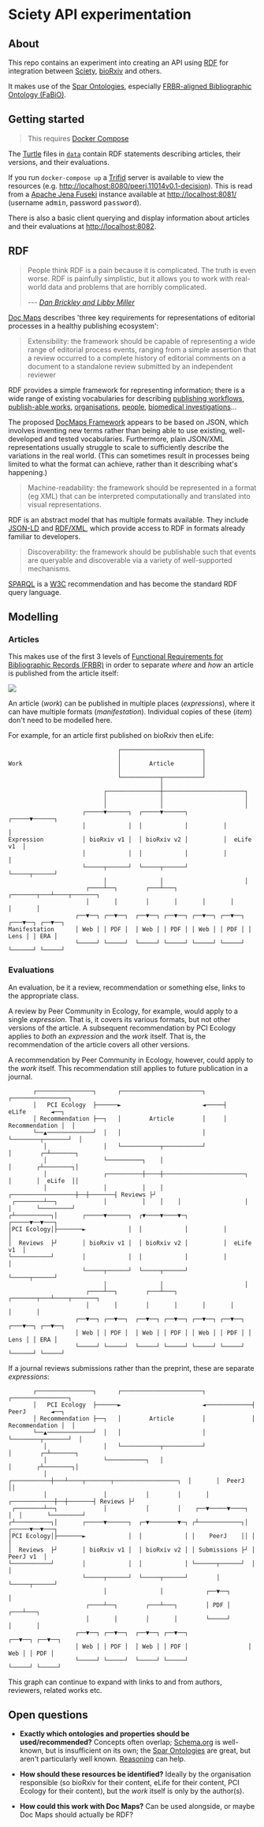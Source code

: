 # Sciety API experimentation

## About

This repo contains an experiment into creating an API using [RDF](https://en.wikipedia.org/wiki/Resource_Description_Framework) for integration between [Sciety], [bioRxiv] and others.

It makes use of the [Spar Ontologies], especially [FRBR-aligned Bibliographic Ontology (FaBiO)](FaBiO).

## Getting started

> This requires [Docker Compose]

The [Turtle] files in [`data`](./data) contain RDF statements describing articles, their versions, and their evaluations.

If you run `docker-compose up` a [Trifid] server is available to view the resources (e.g. <http://localhost:8080/peerj.11014v0.1-decision>). This is read from a [Apache Jena Fuseki] instance available at <http://localhost:8081/> (username <kbd>admin</kbd>, password <kbd>password</kbd>).

There is also a basic client querying and display information about articles and their evaluations at <http://localhost:8082>.

## RDF

> People think RDF is a pain because it is complicated. The truth is even worse. RDF is painfully simplistic, but it allows you to work with real-world data and problems that are horribly complicated.
>
> --- <cite>[Dan Brickley and Libby Miller][RDF is a pain]</cite>

[Doc Maps] describes 'three key requirements for representations of editorial processes in a healthy publishing ecosystem':

> Extensibility: the framework should be capable of representing a wide range of editorial process events, ranging from a simple assertion that a review occurred to a complete history of editorial comments on a document to a standalone review submitted by an independent reviewer

RDF provides a simple framework for representing information; there is a wide range of existing vocabularies for describing [publishing workflows][PWO], [publish-able works][FaBiO], [organisations][ORG], [people][FOAF], [biomedical investigations][OBI]...

The proposed [DocMaps Framework] appears to be based on JSON, which involves inventing new terms rather than being able to use existing, well-developed and tested vocabularies. Furthermore, plain JSON/XML representations usually struggle to scale to sufficiently describe the variations in the real world. (This can sometimes result in processes being limited to what the format can achieve, rather than it describing what's happening.)

> Machine-readability: the framework should be represented in a format (eg XML) that can be interpreted computationally and translated into visual representations.

RDF is an abstract model that has multiple formats available. They include [JSON-LD] and [RDF/XML], which provide access to RDF in formats already familiar to developers.

>Discoverability: the framework should be publishable such that events are queryable and discoverable via a variety of well-supported mechanisms.

[SPARQL] is a [W3C] recommendation and has become the standard RDF query language.

## Modelling

### Articles

This makes use of the first 3 levels of [Functional Requirements for Bibliographic Records (FRBR)](FRBR) in order to separate _where_ and _how_ an article is published from the article itself:

![][FRBR Diagram]

An article (_work_) can be published in multiple places (_expressions_), where it can have multiple formats (_manifestation_). Individual copies of these (_item_) don't need to be modelled here.

For example, for an article first published on bioRxiv then eLife:

```text
                               ┌───────────────────────┐
                               │                       │
Work                           │        Article        │
                               │                       │
                               └───────────┬───────────┘
                                           │
                           ┌───────────────┼───────────────────────┐
                           │               │                       │
                           │               │                       │
                     ┌─────▼──────┐  ┌─────▼──────┐          ┌─────▼──────┐
                     │            │  │            │          │            │
Expression           │ bioRxiv v1 │  │ bioRxiv v2 │          │  eLife v1  │
                     │            │  │            │          │            │
                     └─────┬──────┘  └─────┬──────┘          └─────┬──────┘
                           │               │                       │
                      ┌────┴──┐        ┌───┴───┐       ┌───────┬───┴────┬───────┐
                      │       │        │       │       │       │        │       │
                   ┌──▼──┐ ┌──▼──┐  ┌──▼──┐ ┌──▼──┐ ┌──▼──┐ ┌──▼──┐ ┌───▼──┐ ┌──▼──┐
Manifestation      │ Web │ │ PDF │  │ Web │ │ PDF │ │ Web │ │ PDF │ │ Lens │ │ ERA │
                   └─────┘ └─────┘  └─────┘ └─────┘ └─────┘ └─────┘ └──────┘ └─────┘
```

### Evaluations

An evaluation, be it a review, recommendation or something else, links to the appropriate class.

A review by Peer Community in Ecology, for example, would apply to a single _expression_. That is, it covers its various formats, but not other versions of the article. A subsequent recommendation by PCI Ecology applies to _both_ an _expression_ and the _work_ itself. That is, the recommendation of the article covers all other versions.

A recommendation by Peer Community in Ecology, however, could apply to the _work_ itself. This recommendation still applies to future publication in a journal.

```text
       ┌────────────────┐      ┌───────────────────────┐     ┌────────────────┐
       │   PCI Ecology  ├──────►                       ◄─────┤    eLife       ◄──┐
       │ Recommendation ├──┐   │        Article        │     │ Recommendation │  │
       └──▲─────────────┘  │   │                       │     └────────┬───────┘  │
          │                │   └───────────┬───────────┘              │        ┌─┴───────┐
          │                └──────────┐    │                          │       ┌┴────────┐│
          │                ┌──────────┼────┼───────────────────────┐  │       │  eLife  ││
          │                │          │    │    ┌──────────────────┼──┼───────┤ Reviews ├┘
 ┌────────┴──┐             │          │    │    │                  │  │       └─────────┘
┌┴──────────┐│       ┌─────▼──────┐  ┌▼────▼────▼─┐          ┌─────▼──▼───┐
│PCI Ecology│├───────►            │  │            │          │            │
│  Reviews  ├┘       │ bioRxiv v1 │  │ bioRxiv v2 │          │  eLife v1  │
└───────────┘        │            │  │            │          │            │
                     └─────┬──────┘  └─────┬──────┘          └─────┬──────┘
                           │               │                       │
                      ┌────┴──┐        ┌───┴───┐       ┌───────┬───┴────┬───────┐
                      │       │        │       │       │       │        │       │
                   ┌──▼──┐ ┌──▼──┐  ┌──▼──┐ ┌──▼──┐ ┌──▼──┐ ┌──▼──┐ ┌───▼──┐ ┌──▼──┐
                   │ Web │ │ PDF │  │ Web │ │ PDF │ │ Web │ │ PDF │ │ Lens │ │ ERA │
                   └─────┘ └─────┘  └─────┘ └─────┘ └─────┘ └─────┘ └──────┘ └─────┘
```

If a journal reviews submissions rather than the preprint, these are separate _expressions_:

```text
       ┌────────────────┐      ┌───────────────────────┐             ┌────────────────┐
       │   PCI Ecology  ├──────►                       ◄─────────────┤    PeerJ       ◄──┐
       │ Recommendation ├──┐   │        Article        │             │ Recommendation │  │
       └──▲─────────────┘  │   │                       │             └────────┬───────┘  │
          │                │   └───────────┬───────────┘                      │        ┌─┴───────┐
          │                └───────────┐   │                                  │       ┌┴────────┐│
          │                ┌───────────┼───┴────┬───────┬──────────────────┐  │       │  PeerJ  ││
          │                │           │        │       │     ┌────────────┼──┼───────┤ Reviews ├┘
 ┌────────┴──┐             │           │        │    ┌──▼─────▼────┐       │  │       └─────────┘
┌┴──────────┐│       ┌─────▼──────┐  ┌─▼────────▼─┐ ┌┴────────────┐│ ┌─────▼──▼───┐
│PCI Ecology│├───────►            │  │            │ │    PeerJ    ││ │            │
│  Reviews  ├┘       │ bioRxiv v1 │  │ bioRxiv v2 │ │ Submissions ├┘ │  PeerJ v1  │
└───────────┘        │            │  │            │ └──────┬──────┘  │            │
                     └─────┬──────┘  └─────┬──────┘        │         └─────┬──────┘
                           │               │            ┌──▼──┐            │
                      ┌────┴──┐        ┌───┴───┐        │ PDF │        ┌───┴───┐
                      │       │        │       │        └─────┘        │       │
                   ┌──▼──┐ ┌──▼──┐  ┌──▼──┐ ┌──▼──┐                 ┌──▼──┐ ┌──▼──┐
                   │ Web │ │ PDF │  │ Web │ │ PDF │                 │ Web │ │ PDF │
                   └─────┘ └─────┘  └─────┘ └─────┘                 └─────┘ └─────┘
```

This graph can continue to expand with links to and from authors, reviewers, related works etc.

## Open questions

- **Exactly which ontologies and properties should be used/recommended?**
  Concepts often overlap; [Schema.org] is well-known, but is insufficient on its own; the [Spar Ontologies] are great, but aren't particularly well known. [Reasoning] can help.

- **How should these resources be identified?**
  Ideally by the organisation responsible (so bioRxiv for their content, eLife for their content, PCI Ecology for their content), but the _work_ itself is only by the author(s).

- **How could this work with Doc Maps?**
  Can be used alongside, or maybe Doc Maps should actually be RDF?

[Apache Jena Fuseki]: https://jena.apache.org/documentation/fuseki2/
[bioRxiv]: https://www.biorxiv.org/
[Docker Compose]: https://docs.docker.com/compose/
[Doc Maps]: https://docmaps.knowledgefutures.org/
[DocMaps Framework]: https://docmaps.knowledgefutures.org/pub/sgkf1pqa
[FaBiO]: http://www.sparontologies.net/ontologies/fabio
[FOAF]: http://xmlns.com/foaf/spec/
[FRBR]: https://en.wikipedia.org/wiki/Functional_Requirements_for_Bibliographic_Records
[FRBR Diagram]: http://www.dlib.org/dlib/september02/hickey/hickey-fig1.gif
[Hydra]: https://www.hydra-cg.com/
[JSON-LD]: https://en.wikipedia.org/wiki/JSON-LD
[Linked Data Notifications]: https://www.w3.org/TR/ldn/
[OBI]: http://obi-ontology.org/
[ORG]: http://www.w3.org/TR/vocab-org/
[PWO]: http://www.sparontologies.net/ontologies/pwo
[RDF]: https://en.wikipedia.org/wiki/Resource_Description_Framework
[RDF is a pain]: https://book.validatingrdf.com/bookHtml005.html
[RDF/XML]: https://en.wikipedia.org/wiki/RDF/XML
[Reasoning]: https://rubenverborgh.github.io/Semantic-Web-Reasoning/
[Schema.org]: https://schema.org/
[Sciety]: https://sciety.org/
[Spar Ontologies]: http://www.sparontologies.net/
[SPARQL]: https://en.wikipedia.org/wiki/SPARQL
[Trifid]: https://zazuko.com/products/trifid/
[Turtle]: https://www.w3.org/TR/turtle/
[W3C]: https://en.wikipedia.org/wiki/World_Wide_Web_Consortium
